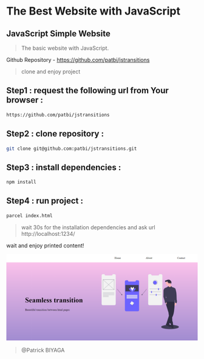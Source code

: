 # The Best Website with JavaScript

## JavaScript Simple Website 

>  The basic website with JavaScript.

Github Repository - https://github.com/patbi/jstransitions


> clone and enjoy project 

## Step1 : request the following url from Your browser :  

```bash
https://github.com/patbi/jstransitions
```

## Step2 : clone repository :

```bash
git clone git@github.com:patbi/jstransitions.git
```

## Step3 : install dependencies :

```bash
npm install
```

## Step4 : run project :

```bash
parcel index.html
```

> wait 30s for the installation dependencies and ask url http://localhost:1234/

wait and enjoy printed content!


![Preview](https://github.com/patbi/jstransitions/blob/master/IB.PNG)


> @Patrick BIYAGA